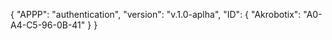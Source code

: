 {
  "APPP": "authentication",
  "version": "v.1.0-aplha",
  "ID": {
    "Akrobotix": "A0-A4-C5-96-0B-41"
  }
}
